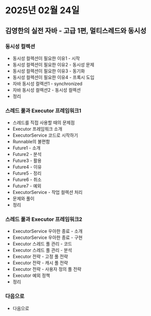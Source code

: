 # 2025년 02월 24일

## 김영한의 실전 자바 - 고급 1편, 멀티스레드와 동시성

### 동시성 컬렉션

- 동시성 컬렉션이 필요한 이유1 - 시작
- 동시성 컬렉션이 필요한 이유2 - 동시성 문제
- 동시성 컬렉션이 필요한 이유3 - 동기화
- 동시성 컬렉션이 필요한 이유4 - 프록시 도입
- 자바 동시성 컬렉션1 - synchronized
- 자바 동시성 컬렉션2 - 동시성 컬렉션
- 정리

### 스레드 풀과 Executor 프레임워크1

- 스레드를 직접 사용할 때의 문제점
- Executor 프레임워크 소개
- ExecutorService 코드로 시작하기
- Runnable의 불편함
- Future1 - 소개
- Future2 - 분석
- Future3 - 활용
- Future4 - 이유
- Future5 - 정리
- Future6 - 취소
- Future7 - 예외
- ExecutorService - 작업 컬렉션 처리
- 문제와 풀이
- 정리

### 스레드 풀과 Executor 프레임워크2

- ExecutorService 우아한 종료 - 소개
- ExecutorService 우아한 종료 - 구현
- Executor 스레드 풀 관리 - 코드
- Executor 스레드 풀 관리 - 분석
- Executor 전략 - 고정 풀 전략
- Executor 전략 - 캐시 풀 전략
- Executor 전략 - 사용자 정의 풀 전략
- Executor 예외 정책
- 정리

### 다음으로

- 다음으로
